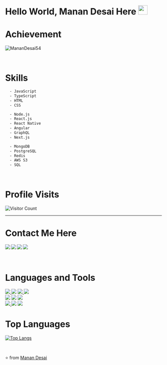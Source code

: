 # Hello World, Manan Desai Here <img src="https://github.com/TheDudeThatCode/TheDudeThatCode/raw/master/Assets/Earth.gif" width="30" />

# Achievement
<img src="https://github-readme-stats.vercel.app/api?username=MananDesai54&show_icons=true&theme=dark&&count_private=true&include_all_commits=true" alt="MananDesai54" /> </p><br/>

# Skills
```bash
  - JavaScript 
  - TypeScript
  - HTML
  - CSS

  - Node.js 
  - React.js 
  - React Native 
  - Angular
  - GraphQL 
  - Next.js

  - MongoDB
  - PostgreSQL
  - Redis
  - AWS S3
  - SQL
```
<br/>

# Profile Visits
![Visitor Count](https://profile-counter.glitch.me/MananDesai54/count.svg)
<hr />

# Contact Me Here
<a href=https://www.facebook.com/manan.desai.1811/> <img align="left" src="https://img.icons8.com/color/48/000000/facebook-new.png"></img></a>
<a href=https://www.linkedin.com/in/manan-desai-9ab441186 > <img align="left" src="https://img.icons8.com/color/48/000000/linkedin.png"></img></a>
<a href=https://twitter.com/developtheweb_ > <img align="left" src="https://img.icons8.com/color/48/000000/twitter.png"></img></a>
<a href=https://medium.com/@MananDe67590352 > <img align="left" src="https://img.icons8.com/color/48/000000/medium-monogram.png"></img></a>
<br/>
<br/>
<br/>

# Languages and Tools
<a href="#"><img src="https://img.icons8.com/color/48/000000/javascript.png"/> </a>
<a href="#"><img src="https://img.icons8.com/color/48/000000/typescript.png"/></a>
<a href="#"><img src="https://img.icons8.com/color/48/000000/css3.png"/> </a>
<a href="#"><img src="https://img.icons8.com/color/48/000000/html-5.png"/> </a>
<br />
<a href="#"><img src="https://img.icons8.com/color/48/000000/nodejs.png"/></a>
<a href="#"><img src="https://img.icons8.com/color/48/000000/react-native.png"/></a>
<a href="#"> <img src="https://cdn.iconscout.com/icon/free/png-48/angular-3-226070.png" /></a>
<br />
<a href="#"> <img src="https://img.icons8.com/color/48/000000/graphql.png"/> </a>
<a href="#"> <img src="https://img.icons8.com/color/50/000000/mongodb.png"/></a>
<a href="#"> <img src="https://img.icons8.com/color/48/000000/postgreesql.png"/> </a>

# Top Languages
[![Top Langs](https://github-readme-stats.vercel.app/api/top-langs?username=MananDesai54&layout=compact&theme=dark&count_private=true)](https://github.com/MananDesai54)

<br />

⭐ from [Manan Desai](https://github.com/MananDesai54)
